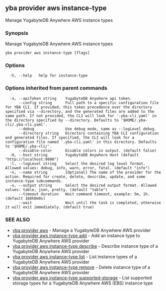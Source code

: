 ## yba provider aws instance-type

Manage YugabyteDB Anywhere AWS instance types

### Synopsis

Manage YugabyteDB Anywhere AWS instance types

```
yba provider aws instance-type [flags]
```

### Options

```
  -h, --help   help for instance-type
```

### Options inherited from parent commands

```
  -a, --apiToken string    YugabyteDB Anywhere api token.
      --config string      Full path to a specific configuration file for YBA CLI. If provided, this takes precedence over the directory specified via --directory, and the generated files are added to the same path. If not provided, the CLI will look for '.yba-cli.yaml' in the directory specified by --directory. Defaults to '$HOME/.yba-cli/.yba-cli.yaml'.
      --debug              Use debug mode, same as --logLevel debug.
      --directory string   Directory containing YBA CLI configuration and generated files. If specified, the CLI will look for a configuration file named '.yba-cli.yaml' in this directory. Defaults to '$HOME/.yba-cli/'.
      --disable-color      Disable colors in output. (default false)
  -H, --host string        YugabyteDB Anywhere Host (default "http://localhost:9000")
  -l, --logLevel string    Select the desired log level format. Allowed values: debug, info, warn, error, fatal. (default "info")
  -n, --name string        [Optional] The name of the provider for the action. Required for create, delete, describe, update, and some instance-type subcommands.
  -o, --output string      Select the desired output format. Allowed values: table, json, pretty. (default "table")
      --timeout duration   Wait command timeout, example: 5m, 1h. (default 168h0m0s)
      --wait               Wait until the task is completed, otherwise it will exit immediately. (default true)
```

### SEE ALSO

* [yba provider aws](yba_provider_aws.md)	 - Manage a YugabyteDB Anywhere AWS provider
* [yba provider aws instance-type add](yba_provider_aws_instance-type_add.md)	 - Add an instance type to YugabyteDB Anywhere AWS provider
* [yba provider aws instance-type describe](yba_provider_aws_instance-type_describe.md)	 - Describe instance type of a YugabyteDB Anywhere AWS provider
* [yba provider aws instance-type list](yba_provider_aws_instance-type_list.md)	 - List instance types of a YugabyteDB Anywhere AWS provider
* [yba provider aws instance-type remove](yba_provider_aws_instance-type_remove.md)	 - Delete instance type of a YugabyteDB Anywhere AWS provider
* [yba provider aws instance-type supported-storage](yba_provider_aws_instance-type_supported-storage.md)	 - List supported storage types for a YugabyteDB Anywhere AWS (EBS) instance type

